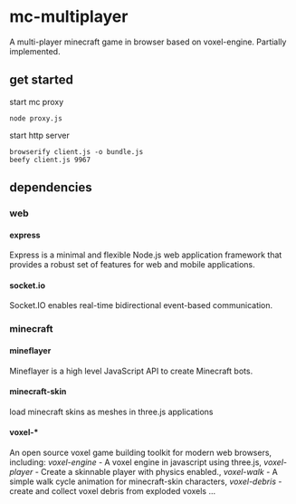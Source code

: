 # mc-multiplayer
A multi-player minecraft game in browser based on voxel-engine. Partially implemented.
## get started
start mc proxy
```
node proxy.js
```
start http server
```
browserify client.js -o bundle.js
beefy client.js 9967
```

## dependencies
### web
#### express
Express is a minimal and flexible Node.js web application framework that provides a robust set of features for web and mobile applications.
#### socket.io
Socket.IO enables real-time bidirectional event-based communication.
### minecraft
#### mineflayer
Mineflayer is a high level JavaScript API to create Minecraft bots.
#### minecraft-skin
load minecraft skins as meshes in three.js applications
#### voxel-*
An open source voxel game building toolkit for modern web browsers, including:
*voxel-engine* - A voxel engine in javascript using three.js,
*voxel-player* - Create a skinnable player with physics enabled.,
*voxel-walk* - A simple walk cycle animation for minecraft-skin characters,
*voxel-debris* - create and collect voxel debris from exploded voxels
...
